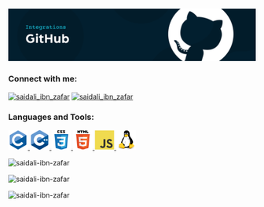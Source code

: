 ![logo](https://github.com/saidali-ibn-zafar/saidali-ibn-zafar/blob/main/banner.png)



<h3 align="left">Connect with me:</h3>
<p align="left">
<a href="https://instagram.com/saidali_ibn_zafar" target="blank"><img align="center" src="https://raw.githubusercontent.com/rahuldkjain/github-profile-readme-generator/master/src/images/icons/Social/instagram.svg" alt="saidali_ibn_zafar" height="30" width="40" /></a>
<a href="https://www.youtube.com/@saidali_ibn_zafar" target="blank"><img align="center" src="https://raw.githubusercontent.com/rahuldkjain/github-profile-readme-generator/master/src/images/icons/Social/youtube.svg" alt="saidali_ibn_zafar" height="30" width="40" /></a>
</p>

<h3 align="left">Languages and Tools:</h3>
<p align="left"> <a href="https://www.cprogramming.com/" target="_blank" rel="noreferrer"> <img src="https://raw.githubusercontent.com/devicons/devicon/master/icons/c/c-original.svg" alt="c" width="40" height="40"/> </a> <a href="https://www.w3schools.com/cpp/" target="_blank" rel="noreferrer"> <img src="https://raw.githubusercontent.com/devicons/devicon/master/icons/cplusplus/cplusplus-original.svg" alt="cplusplus" width="40" height="40"/> </a> <a href="https://www.w3schools.com/css/" target="_blank" rel="noreferrer"> <img src="https://raw.githubusercontent.com/devicons/devicon/master/icons/css3/css3-original-wordmark.svg" alt="css3" width="40" height="40"/> </a> <a href="https://www.w3.org/html/" target="_blank" rel="noreferrer"> <img src="https://raw.githubusercontent.com/devicons/devicon/master/icons/html5/html5-original-wordmark.svg" alt="html5" width="40" height="40"/> </a> <a href="https://developer.mozilla.org/en-US/docs/Web/JavaScript" target="_blank" rel="noreferrer"> <img src="https://raw.githubusercontent.com/devicons/devicon/master/icons/javascript/javascript-original.svg" alt="javascript" width="40" height="40"/> </a> <a href="https://www.linux.org/" target="_blank" rel="noreferrer"> <img src="https://raw.githubusercontent.com/devicons/devicon/master/icons/linux/linux-original.svg" alt="linux" width="40" height="40"/> </a> </p>




<p><img align="center" src="https://github-readme-stats.vercel.app/api/top-langs?username=saidali-ibn-zafar&show_icons=true&locale=en&layout=compact" alt="saidali-ibn-zafar" /></p>
    
<p><img align="center" src="https://github-readme-stats.vercel.app/api?username=saidali-ibn-zafar&show_icons=true&locale=en" alt="saidali-ibn-zafar" /></p>
<p><img align="center" src="https://github-readme-streak-stats.herokuapp.com/?user=saidali-ibn-zafar&" alt="saidali-ibn-zafar" /></p>


